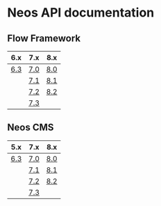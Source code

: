 # Neos API documentation

## Flow Framework


| 6.x                                               | 7.x                                               | 8.x                                               |
| ------------------------------------------------- | ------------------------------------------------- | ------------------------------------------------- |
| [6.3](https://neos.github.io/flow/6.3/index.html) | [7.0](https://neos.github.io/flow/7.0/index.html) | [8.0](https://neos.github.io/flow/8.0/index.html) |
|                                                   | [7.1](https://neos.github.io/flow/7.1/index.html) | [8.1](https://neos.github.io/flow/8.1/index.html) |
|                                                   | [7.2](https://neos.github.io/flow/7.2/index.html) | [8.2](https://neos.github.io/flow/8.2/index.html) |
|                                                   | [7.3](https://neos.github.io/flow/7.3/index.html) |                                                   |

## Neos CMS


| 5.x                                               | 7.x                                               | 8.x                                               |
| ------------------------------------------------- | ------------------------------------------------- | ------------------------------------------------- |
| [6.3](https://neos.github.io/neos/6.3/index.html) | [7.0](https://neos.github.io/neos/7.0/index.html) | [8.0](https://neos.github.io/neos/8.0/index.html) |
|                                                   | [7.1](https://neos.github.io/neos/7.1/index.html) | [8.1](https://neos.github.io/neos/8.1/index.html) |
|                                                   | [7.2](https://neos.github.io/neos/7.2/index.html) | [8.2](https://neos.github.io/neos/8.2/index.html) |
|                                                   | [7.3](https://neos.github.io/neos/7.3/index.html) |                                                   |

